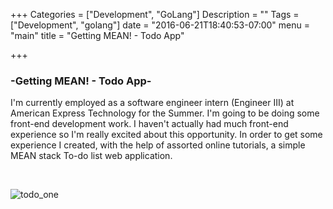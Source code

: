 +++
Categories = ["Development", "GoLang"]
Description = ""
Tags = ["Development", "golang"]
date = "2016-06-21T18:40:53-07:00"
menu = "main"
title = "Getting MEAN! - Todo App"

+++

### -Getting MEAN! - Todo App-

I'm currently employed as a software engineer intern (Engineer III) at American Express Technology for the Summer. I'm going to be doing some front-end development work. I haven't actually had much front-end experience so I'm really excited about this opportunity. 
In order to get some experience I created, with the help of assorted online tutorials, a simple MEAN stack To-do list web application. 

<br>

![todo_one](/images/mean_todo/todo1.jpg)